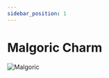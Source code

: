 ```yaml
---
sidebar_position: 1
---
```


# Malgoric Charm

![Malgoric](https://vwiki.valorserver.com/api/item/picture/malgoric%20charm)
